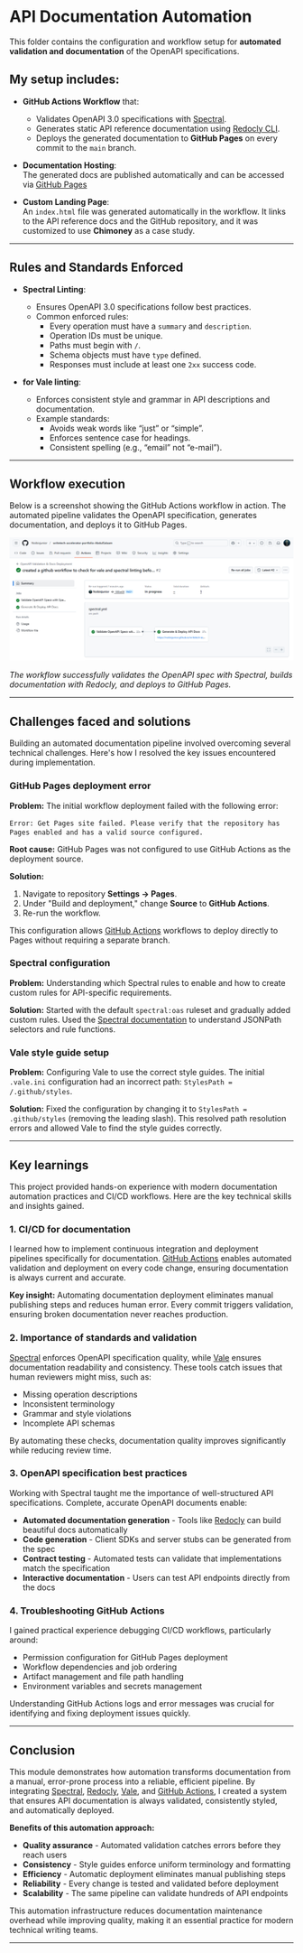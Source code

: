 # API Documentation Automation

This folder contains the configuration and workflow setup for **automated validation and documentation** of the OpenAPI specifications.

## My setup includes:

- **GitHub Actions Workflow** that:
  - Validates OpenAPI 3.0 specifications with [Spectral](https://meta.stoplight.io/docs/spectral).
  - Generates static API reference documentation using [Redocly CLI](https://redocly.com/docs/cli/).
  - Deploys the generated documentation to **GitHub Pages** on every commit to the `main` branch.

- **Documentation Hosting**:  
  The generated docs are published automatically and can be accessed via [GitHub Pages](https://noibisjunior.github.io/writetech-accelerator-portfolio-AbdulSalaam/.)

- **Custom Landing Page**:  
  An `index.html` file was generated automatically in the workflow. It links to the API reference docs and the GitHub repository, and it was customized to use **Chimoney** as a case study.

---

## Rules and Standards Enforced

- **Spectral Linting**:
  - Ensures OpenAPI 3.0 specifications follow best practices.
  - Common enforced rules:
    - Every operation must have a `summary` and `description`.
    - Operation IDs must be unique.
    - Paths must begin with `/`.
    - Schema objects must have `type` defined.
    - Responses must include at least one `2xx` success code.

- **for Vale linting**:
  - Enforces consistent style and grammar in API descriptions and documentation.
  - Example standards:
    - Avoids weak words like “just” or “simple”.
    - Enforces sentence case for headings.
    - Consistent spelling (e.g., “email” not “e-mail”).
---

## Workflow execution

Below is a screenshot showing the GitHub Actions workflow in action. The automated pipeline validates the OpenAPI specification, generates documentation, and deploys it to GitHub Pages.

![Workflow execution logs](../../static/img/workflow.jpg)

*The workflow successfully validates the OpenAPI spec with Spectral, builds documentation with Redocly, and deploys to GitHub Pages.*

---

## Challenges faced and solutions

Building an automated documentation pipeline involved overcoming several technical challenges. Here's how I resolved the key issues encountered during implementation.

### GitHub Pages deployment error

**Problem:** The initial workflow deployment failed with the following error:

```
Error: Get Pages site failed. Please verify that the repository has Pages enabled and has a valid source configured.
```

**Root cause:** GitHub Pages was not configured to use GitHub Actions as the deployment source.

**Solution:** 
1. Navigate to repository **Settings → Pages**.
2. Under "Build and deployment," change **Source** to **GitHub Actions**.
3. Re-run the workflow.

This configuration allows [GitHub Actions](https://docs.github.com/en/actions) workflows to deploy directly to Pages without requiring a separate branch.

### Spectral configuration

**Problem:** Understanding which Spectral rules to enable and how to create custom rules for API-specific requirements.

**Solution:** Started with the default `spectral:oas` ruleset and gradually added custom rules. Used the [Spectral documentation](https://meta.stoplight.io/docs/spectral/docs/getting-started/3-rulesets.md) to understand JSONPath selectors and rule functions.

### Vale style guide setup

**Problem:** Configuring Vale to use the correct style guides. The initial `.vale.ini` configuration had an incorrect path: `StylesPath = /.github/styles`.

**Solution:** Fixed the configuration by changing it to `StylesPath = .github/styles` (removing the leading slash). This resolved path resolution errors and allowed Vale to find the style guides correctly.

---

## Key learnings

This project provided hands-on experience with modern documentation automation practices and CI/CD workflows. Here are the key technical skills and insights gained.

### 1. CI/CD for documentation

I learned how to implement continuous integration and deployment pipelines specifically for documentation. [GitHub Actions](https://docs.github.com/en/actions) enables automated validation and deployment on every code change, ensuring documentation is always current and accurate.

**Key insight:** Automating documentation deployment eliminates manual publishing steps and reduces human error. Every commit triggers validation, ensuring broken documentation never reaches production.

### 2. Importance of standards and validation

[Spectral](https://stoplight.io/open-source/spectral) enforces OpenAPI specification quality, while [Vale](https://vale.sh/) ensures documentation readability and consistency. These tools catch issues that human reviewers might miss, such as:

- Missing operation descriptions
- Inconsistent terminology
- Grammar and style violations
- Incomplete API schemas

By automating these checks, documentation quality improves significantly while reducing review time.

### 3. OpenAPI specification best practices

Working with Spectral taught me the importance of well-structured API specifications. Complete, accurate OpenAPI documents enable:

- **Automated documentation generation** - Tools like [Redocly](https://redocly.com/) can build beautiful docs automatically
- **Code generation** - Client SDKs and server stubs can be generated from the spec
- **Contract testing** - Automated tests can validate that implementations match the specification
- **Interactive documentation** - Users can test API endpoints directly from the docs

### 4. Troubleshooting GitHub Actions

I gained practical experience debugging CI/CD workflows, particularly around:

- Permission configuration for GitHub Pages deployment
- Workflow dependencies and job ordering
- Artifact management and file path handling
- Environment variables and secrets management

Understanding GitHub Actions logs and error messages was crucial for identifying and fixing deployment issues quickly.

---

## Conclusion

This module demonstrates how automation transforms documentation from a manual, error-prone process into a reliable, efficient pipeline. By integrating [Spectral](https://stoplight.io/open-source/spectral), [Redocly](https://redocly.com/), [Vale](https://vale.sh/), and [GitHub Actions](https://github.com/features/actions), I created a system that ensures API documentation is always validated, consistently styled, and automatically deployed.

**Benefits of this automation approach:**

- **Quality assurance** - Automated validation catches errors before they reach users
- **Consistency** - Style guides enforce uniform terminology and formatting
- **Efficiency** - Automatic deployment eliminates manual publishing steps
- **Reliability** - Every change is tested and validated before deployment
- **Scalability** - The same pipeline can validate hundreds of API endpoints

This automation infrastructure reduces documentation maintenance overhead while improving quality, making it an essential practice for modern technical writing teams.

---